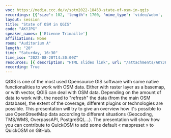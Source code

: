 ```yaml
---
voc: https://media.ccc.de/v/sotm2022-18453-state-of-osm-in-qgis
recordings: [{'size': 102, 'length': 1700, 'mime_type': 'video/webm', 'language': 'eng', 'filename': 'sotm2022-18453-eng-State_of_OSM_in_QGIS_webm-hd.webm', 'state': 'new', 'folder': 'webm-hd', 'high_quality': True, 'width': 1920, 'height': 1080, 'updated_at': '2022-10-15T14:17:06.064+02:00', 'recording_url': 'https://cdn.media.ccc.de/events/sotm/2022/webm-hd/sotm2022-18453-eng-State_of_OSM_in_QGIS_webm-hd.webm', 'url': 'https://api.media.ccc.de/public/recordings/63053', 'event_url': 'https://api.media.ccc.de/public/events/99bb9add-d4f6-55d9-af66-1df78842dbdd', 'conference_url': 'https://api.media.ccc.de/public/conferences/sotm2022'}, {'size': 52, 'length': 1700, 'mime_type': 'video/webm', 'language': 'eng', 'filename': 'sotm2022-18453-eng-State_of_OSM_in_QGIS_webm-sd.webm', 'state': 'new', 'folder': 'webm-sd', 'high_quality': False, 'width': 720, 'height': 576, 'updated_at': '2022-10-15T14:00:56.873+02:00', 'recording_url': 'https://cdn.media.ccc.de/events/sotm/2022/webm-sd/sotm2022-18453-eng-State_of_OSM_in_QGIS_webm-sd.webm', 'url': 'https://api.media.ccc.de/public/recordings/63049', 'event_url': 'https://api.media.ccc.de/public/events/99bb9add-d4f6-55d9-af66-1df78842dbdd', 'conference_url': 'https://api.media.ccc.de/public/conferences/sotm2022'}, {'size': 37, 'length': 1700, 'mime_type': 'video/mp4', 'language': 'eng', 'filename': 'sotm2022-18453-eng-State_of_OSM_in_QGIS_sd.mp4', 'state': 'new', 'folder': 'h264-sd', 'high_quality': False, 'width': 720, 'height': 576, 'updated_at': '2022-10-15T13:42:11.371+02:00', 'recording_url': 'https://cdn.media.ccc.de/events/sotm/2022/h264-sd/sotm2022-18453-eng-State_of_OSM_in_QGIS_sd.mp4', 'url': 'https://api.media.ccc.de/public/recordings/63044', 'event_url': 'https://api.media.ccc.de/public/events/99bb9add-d4f6-55d9-af66-1df78842dbdd', 'conference_url': 'https://api.media.ccc.de/public/conferences/sotm2022'}, {'size': 25, 'length': 1694, 'mime_type': 'audio/mpeg', 'language': 'eng', 'filename': 'sotm2022-18453-eng-State_of_OSM_in_QGIS_mp3.mp3', 'state': 'new', 'folder': 'mp3', 'high_quality': False, 'width': 0, 'height': 0, 'updated_at': '2022-10-15T13:39:02.616+02:00', 'recording_url': 'https://cdn.media.ccc.de/events/sotm/2022/mp3/sotm2022-18453-eng-State_of_OSM_in_QGIS_mp3.mp3', 'url': 'https://api.media.ccc.de/public/recordings/63043', 'event_url': 'https://api.media.ccc.de/public/events/99bb9add-d4f6-55d9-af66-1df78842dbdd', 'conference_url': 'https://api.media.ccc.de/public/conferences/sotm2022'}, {'size': 71, 'length': 1700, 'mime_type': 'video/mp4', 'language': 'eng', 'filename': 'sotm2022-18453-eng-State_of_OSM_in_QGIS_hd.mp4', 'state': 'new', 'folder': 'h264-hd', 'high_quality': True, 'width': 1920, 'height': 1080, 'updated_at': '2022-10-15T13:37:10.733+02:00', 'recording_url': 'https://cdn.media.ccc.de/events/sotm/2022/h264-hd/sotm2022-18453-eng-State_of_OSM_in_QGIS_hd.mp4', 'url': 'https://api.media.ccc.de/public/recordings/63042', 'event_url': 'https://api.media.ccc.de/public/events/99bb9add-d4f6-55d9-af66-1df78842dbdd', 'conference_url': 'https://api.media.ccc.de/public/conferences/sotm2022'}]
layout: session
title: "State of OSM in QGIS"
code: "AKYJPG"
speaker_names: ['Etienne Trimaille']
affiliations: None
room: "Auditorium A"
length: "20"
time: "Saturday, 16:30"
time_iso: "2022-08-20T14:30:00Z"
resources: [{ description: "HTML slides link", url: "/attachments/AKYJPG_html-slides-link_2llYOYM.txt" },{ description: "PDF (without animations)", url: "/attachments/AKYJPG_2022-08-foss4g-osm-in-qgis_qSn2xWo.pdf" }]
recording: True
---
```


QGIS is one of the most used Opensource GIS software with some native functionalities to work with OSM data. Either with raster layer as a basemap, or with vector, QGIS can deal with OSM data. Depending on the amount of data to work with, the need to &#34;refresh&#34; the data (from the main OSM database), the extent of the coverage, different plugins or technologies are possible.
This presentation will try to give an overview how it's possible to use OpenStreetMap data according to different situations (Geocoding, TMS/WMS, OverpassAPI, PostgreSQL…). The presentation will show how you can contribute to QuickOSM to add some default « mappreset » to QuickOSM on GitHub.


